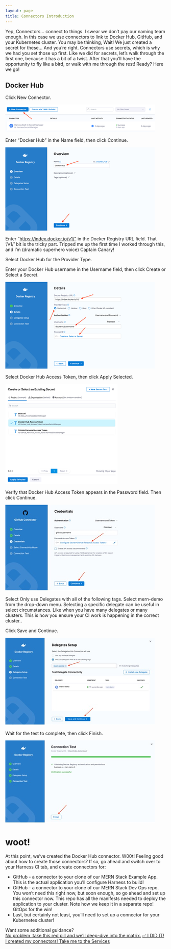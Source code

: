 ```yaml
---
layout: page
title: Connectors Introduction
---
```


Yep, Connectors… connect to things. I swear we don’t pay our naming team enough. In this case we use connectors to link to Docker Hub, GitHub, and your Kubernetes cluster. You may be thinking, Wait! We just created a secret for these… And you’re right. Connectors use secrets, which is why we had you set those up first. Like we did for secrets, let’s walk through the first one, because it has a bit of a twist. After that you’ll have the opportunity to fly like a bird, or walk with me through the rest! Ready? Here we go!  

## Docker Hub

Click New Connector.

![New Connector button](2022-07-20-14-29-01.png)

Enter “Docker Hub” in the Name field, then click Continue.

![Overview of Connector screen](2022-07-20-14-29-44.png)

Enter “https://index.docker.io/v1/” in the Docker Registry URL field. That ‘/v1/’ bit is the tricky part. Tripped me up the first time I worked through this, and I’m (dramatic superhero voice) Captain Canary!

Select Docker Hub for the Provider Type.

Enter your Docker Hub username in the Username field, then click Create or Select a Secret.

![Details of the Connector](2022-07-20-14-30-24.png)

Select Docker Hub Access Token, then click Apply Selected.

![](2022-07-20-14-30-51.png)

Verify that Docker Hub Access Token appears in the Password field. Then click Continue.

![](../assets/images/image018.jpg)

Select Only use Delegates with all of the following tags. Select mern-demo from the drop-down menu. Selecting a specific delegate can be useful in select circumstances. Like when you have many delegates or many clusters. This is how you ensure your CI work is happening in the correct cluster..

Click Save and Continue.

![](../assets/images/image011.jpg)


Wait for the test to complete, then click Finish.

![](../assets/images/image012.jpg)

# woot!
At this point, we’ve created the Docker Hub connector. W00t! Feeling good about how to create those connectors? If so, go ahead and switch over to your Harness CI tab, and create connectors for:
- GitHub - a connector to your clone of our MERN Stack Example App. This is the actual application you’ll configure Harness to build!
- GitHub - a connector to your clone of our MERN Stack Dev Ops repo. You won’t need this right now, but soon enough, so go ahead and set up this connector now. This repo has all the manifests needed to deploy the application to your cluster. Note how we keep it in a separate repo! GitOps for the win!
- Last, but certainly not least, you’ll need to set up a connector for your Kubernetes cluster!

Want some additional guidance?  
<a class="btn btn-primary" href="../Connectors/connectorDetails">No problem, take this red pill and we’ll deep-dive into the matrix.</a>
<a class="btn btn-primary" href="../Services/ServicesIntro">✅ I DID IT! I created my connectors! Take me to the Services</a>